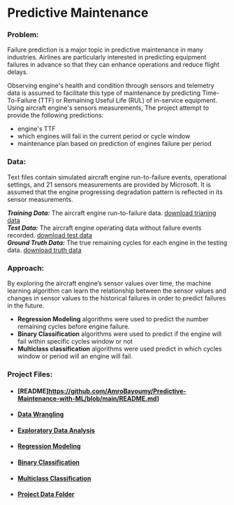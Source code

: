 
# Predictive Maintenance

### Problem:

Failure prediction is a major topic in predictive maintenance in many industries. Airlines are particularly interested in predicting equipment failures in advance so that they can enhance operations and reduce flight delays. 

Observing engine's health and condition through sensors and telemetry data is assumed to facilitate this type of maintenance by predicting Time-To-Failure (TTF) or Remaining Useful Life (RUL) of in-service equipment. Using aircraft engine's sensors measurements, The project attempt to provide the following predictions:  
-  engine's TTF
-  which engines will fail in the current period or cycle window
-  maintenance plan based on prediction of engines failure per period



### Data:

Text files contain simulated aircraft engine run-to-failure events, operational settings, and 21 sensors measurements are provided by Microsoft. It is assumed that the engine progressing degradation pattern is reflected in its sensor measurements. 

___Training Data:___  The aircraft engine run-to-failure data.
[download trianing data](http://azuremlsamples.azureml.net/templatedata/PM_train.txt)  
___Test Data:___ The aircraft engine operating data without failure events recorded.
[download test data](http://azuremlsamples.azureml.net/templatedata/PM_test.txt)  
___Ground Truth Data:___ The true remaining cycles for each engine in the testing data.
[download truth data](http://azuremlsamples.azureml.net/templatedata/PM_truth.txt)



### Approach:

By exploring the aircraft engine’s sensor values over time, the machine learning algorithm can learn the relationship between the sensor values and changes in sensor values to the historical failures in order to predict failures in the future.  

- __Regression Modeling__ algorithms were used to predict the number remaining cycles before engine failure.
- __Binary Classification__ algorithms were used to predict if the engine will fail within specific cycles window or not 
- __Multiclass classification__ algorithms were used predict in which cycles window or period will an engine will fail.


### Project Files:

- #### [README]https://github.com/AmroBayoumy/Predictive-Maintenance-with-ML/blob/main/README.md)

- #### [Data Wrangling](https://github.com/AmroBayoumy/Predictive-Maintenance-with-ML/blob/main/Data%20Wrangling.ipynb)

- #### [Exploratory Data Analysis](https://github.com/AmroBayoumy/Predictive-Maintenance-with-ML/blob/main/Exploratory%20Data%20Analysis.ipynb)

- #### [Regression Modeling](https://github.com/AmroBayoumy/Predictive-Maintenance-with-ML/blob/main/Model%20Selection%20-%20Regression.ipynb)

- #### [Binary Classification](https://github.com/AmroBayoumy/Predictive-Maintenance-with-ML/blob/main/Model%20Selection%20-%20Binary%20Classifiaction.ipynb)

- #### [Multiclass Classification](https://github.com/AmroBayoumy/Predictive-Maintenance-with-ML/blob/main/Model%20Selection%20-%20Multi-Class%20Classifiaction.ipynb)

- #### [Project Data Folder](https://github.com/AmroBayoumy/Predictive-Maintenance-with-ML/tree/main/Data)


